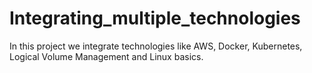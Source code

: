 # Integrating_multiple_technologies
In this project we integrate technologies like AWS, Docker, Kubernetes, Logical Volume Management and Linux basics. 
